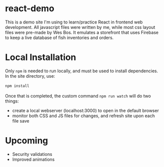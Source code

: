 # react-demo

This is a demo site I'm using to learn/practice React in frontend web development. All javascript files were written by me, while most css layout files were pre-made by Wes Bos. It emulates a storefront that uses Firebase to keep a live database of fish inventories and orders.

# Local Installation

Only `npm` is needed to run locally, and must be used to install dependencies. In the site directory, use: <br> <br>
`npm install` <br> <br>
Once that is completed, the custom command `npm run watch` will do two things: <br>
- create a local webserver (localhost:3000) to open in the default browser
- monitor both CSS and JS files for changes, and refresh site upon each file save

# Upcoming

- Security validations
- Improved animations
